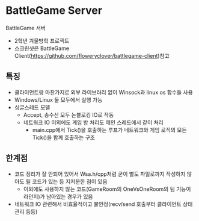 # BattleGame Server
BattleGame 서버
* 2학년 겨울방학 프로젝트
* 스크린샷은 BattleGame Client(https://github.com/floweryclover/battlegame-client)참고

## 특징
* 클라이언트랑 마찬가지로 외부 라이브러리 없이 Winsock과 linux os 함수들 사용
* Windows/Linux 둘 모두에서 실행 가능
* 싱글스레드 모델
    * Accept, 송수신 모두 논블로킹 IO로 작동
    * 네트워크 IO 이외에도 게임 방 처리도 메인 스레드에서 같이 처리
        * main.cpp에서 Tick()을 호출하는 루프가 네트워크와 게임 로직의 모든 Tick()을 함께 호출하는 구조

## 한계점
* 코드 정리가 잘 안되어 있어서 Wsa.h/cpp처럼 굳이 별도 파일로까지 작성하지 않아도 될 코드가 있는 등 지저분한 점이 있음
    * 이외에도 사용하지 않는 코드(GameRoom의 OneVsOneRoom의 팀 기능이라던지)가 남아있는 경우가 있음
* 네트워크 IO 관련해서 비효율적이고 불안정(recv/send 호출부터 클라이언트 상태 관리 등등)